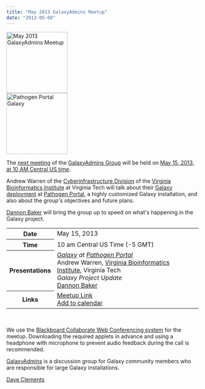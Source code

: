 ```yaml
---
title: "May 2013 GalaxyAdmins Meetup"
date: "2013-05-08"
---
```

<div class='right'><a href='/community/galaxy-admins/meetups/2013-05-15/'><img src="/src/images/logos/GalaxyAdmins.png" alt="May 2013 GalaxyAdmins Meetup" width="160" /></a><br />
<a href='http://rnaseq.pathogenportal.org/'><img src="/src/images/screenshots/PathogenPortalGalaxyLandingPage.png" alt="Pathogen Portal Galaxy" width="160" /></a></div>


The [next meeting](/community/galaxy-admins/meetups/2013-05-15/) of the [GalaxyAdmins Group](/community/galaxy-admins/) will be held on [May 15, 2013, at 10 AM Central US time](/community/galaxy-admins/meetups/2013-05-15/). 

Andrew Warren of the [Cyberinfrastructure Division](http://www.vbi.vt.edu/faculty/group_overview/Cyberinfrastructure_Division) of the [Virginia Bioinformatics Institute](https://www.vbi.vt.edu/) at Virginia Tech will talk about their [Galaxy deployment](http://rnaseq.pathogenportal.org/) at [Pathogen Portal](http://pathogenportal.org), a highly customized Galaxy installation, and also about the group's objectives and future plans.

[Dannon Baker](/people/dannon-baker/) will bring the group up to speed on what's happening in the Galaxy project.

<table>
  <tr>
    <th> Date </th>
    <td> May 15, 2013 </td>
  </tr>
  <tr>
    <th> Time </th>
    <td> 10 am Central US Time (-5 GMT) </td>
  </tr>
  <tr>
    <th> Presentations </th>
    <td> <em><a href='http://rnaseq.pathogenportal.org/'>Galaxy</a> at <a href='http://pathogenportal.org'>Pathogen Portal</a></em><div class='indent'>Andrew Warren, <a href='https://www.vbi.vt.edu/'>Virginia Bioinformatics Institute</a>, Virginia Tech </div><em>Galaxy Project Update</em><div class='indent'><a href='/people/dannon-baker/'>Dannon Baker</a></div> </td>
  </tr>
  <tr>
    <th> Links </th>
    <td> <a href='https://globalcampus.uiowa.edu:443/join_meeting.html?meetingId=1262346908659'>Meetup Link</a><br /><a href='https://globalcampus.uiowa.edu:443/build_calendar.event?meetingId=1262346908659'>Add to calendar</a> </td>
  </tr>
</table>


<br />

We use the [Blackboard Collaborate Web Conferencing system](/community/galaxy-admins/meetups/webinar-tech/) for the meetup. Downloading the required applets in advance and using a headphone with microphone to prevent audio feedback during the call is recommended.

[GalaxyAdmins](/community/galaxy-admins/) is a discussion group for Galaxy community members who are responsible for large Galaxy installations. 

[Dave Clements](/people/dave-clements/)
